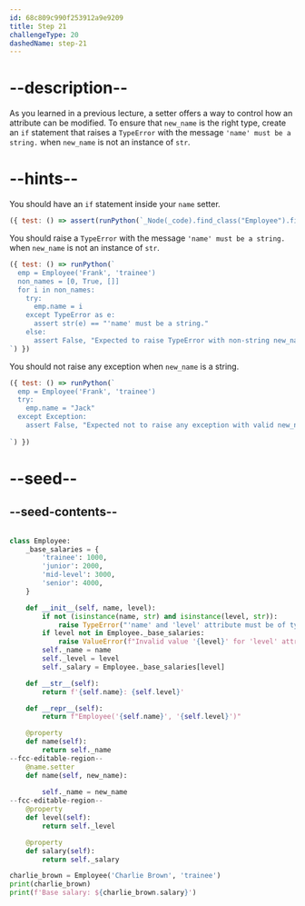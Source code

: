 ```yaml
---
id: 68c809c990f253912a9e9209
title: Step 21
challengeType: 20
dashedName: step-21
---
```


# --description--

As you learned in a previous lecture, a setter offers a way to control how an attribute can be modified. To ensure that `new_name` is the right type, create an `if` statement that raises a `TypeError` with the message `'name' must be a string.` when `new_name` is not an instance of `str`.

# --hints--

You should have an `if` statement inside your `name` setter.

```js
({ test: () => assert(runPython(`_Node(_code).find_class("Employee").find_functions("name")[1].find_ifs()[0]`)) })
```

You should raise a `TypeError` with the message `'name' must be a string.` when `new_name` is not an instance of `str`.

```js
({ test: () => runPython(`
  emp = Employee('Frank', 'trainee')
  non_names = [0, True, []]
  for i in non_names:
    try:
      emp.name = i
    except TypeError as e:
      assert str(e) == "'name' must be a string."
    else:
      assert False, "Expected to raise TypeError with non-string new_name"
`) })
```

You should not raise any exception when `new_name` is a string.

```js
({ test: () => runPython(`
  emp = Employee('Frank', 'trainee')
  try:
    emp.name = "Jack"
  except Exception:
    assert False, "Expected not to raise any exception with valid new_name"
    
`) })
```

# --seed--

## --seed-contents--

```py

class Employee:
    _base_salaries = {
        'trainee': 1000,
        'junior': 2000,
        'mid-level': 3000,
        'senior': 4000,
    }

    def __init__(self, name, level):
        if not (isinstance(name, str) and isinstance(level, str)):
            raise TypeError("'name' and 'level' attribute must be of type 'str'.")
        if level not in Employee._base_salaries:
            raise ValueError(f"Invalid value '{level}' for 'level' attribute.")
        self._name = name
        self._level = level
        self._salary = Employee._base_salaries[level]

    def __str__(self):
        return f'{self.name}: {self.level}'

    def __repr__(self):
        return f"Employee('{self.name}', '{self.level}')"

    @property
    def name(self):
        return self._name
--fcc-editable-region--
    @name.setter
    def name(self, new_name):
        
        self._name = new_name
--fcc-editable-region--
    @property
    def level(self):
        return self._level

    @property
    def salary(self):
        return self._salary

charlie_brown = Employee('Charlie Brown', 'trainee')
print(charlie_brown)
print(f'Base salary: ${charlie_brown.salary}')
```
